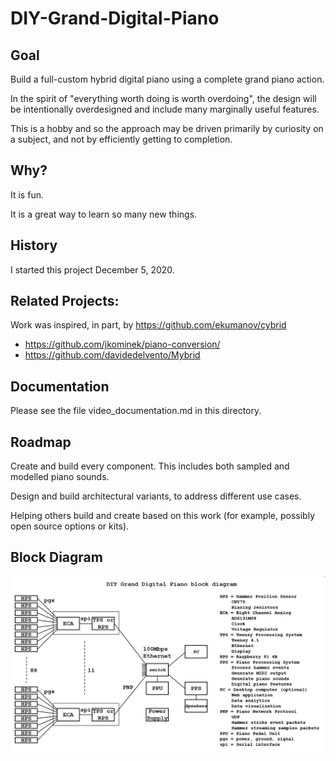 # DIY-Grand-Digital-Piano

## Goal

Build a full-custom hybrid digital piano using a complete grand piano action. 

In the spirit of "everything worth doing is worth overdoing", the design will be intentionally overdesigned and include many marginally useful features.

This is a hobby and so the approach may be driven primarily by curiosity on a subject, and not by efficiently getting to completion.

## Why?

It is fun.

It is a great way to learn so many new things.

## History

I started this project December 5, 2020.

## Related Projects:

Work was inspired, in part, by https://github.com/ekumanov/cybrid

* https://github.com/jkominek/piano-conversion/
* https://github.com/davidedelvento/Mybrid

## Documentation

Please see the file video_documentation.md in this directory.

## Roadmap

Create and build every component. This includes both sampled and modelled piano sounds.

Design and build architectural variants, to address different use cases.

Helping others build and create based on this work (for example, possibly open source options or kits).

## Block Diagram
![alt text](block_diagram.png)